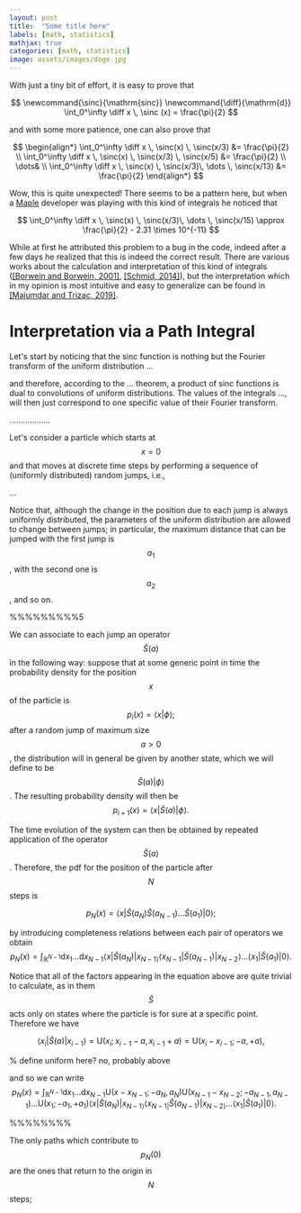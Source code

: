 ```yaml
---
layout: post
title:  "Some title here"
labels: [math, statistics]
mathjax: true
categories: [math, statistics]
image: assets/images/doge.jpg
---
```


With just a tiny bit of effort, it is easy to prove that

$$
\newcommand{\sinc}{\mathrm{sinc}}
\newcommand{\diff}{\mathrm{d}}
\int_0^\infty \diff x \, \sinc (x) = \frac{\pi}{2}
$$

and with some more patience, one can also prove that

$$
\begin{align*}
\int_0^\infty \diff x \,
\sinc(x) \, \sinc(x/3) &= \frac{\pi}{2} \\
\int_0^\infty \diff x \,
\sinc(x) \, \sinc(x/3) \, \sinc(x/5) &= \frac{\pi}{2} \\
\dots& \\
\int_0^\infty \diff x \,
\sinc(x) \, \sinc(x/3)\, \dots \, \sinc(x/13) &= \frac{\pi}{2}
\end{align*}
$$

Wow, this is quite unexpected! There seems to be a pattern here,
but when a [Maple](https://en.wikipedia.org/wiki/Maple_(software))
developer was playing with this kind of integrals he noticed
that

$$
\int_0^\infty \diff x \,
\sinc(x) \, \sinc(x/3)\, \dots \, \sinc(x/15)
\approx \frac{\pi}{2} - 2.31 \times 10^{-11} 
$$

While at first he attributed this problem to a bug in the code,
indeed after a few days he realized that this is indeed the
correct result. There are various works about the calculation and
interpretation of this kind of integrals
([[Borwein and Borwein, 2001]](https://link.springer.com/article/10.1023%2FA%3A1011497229317), [[Schmid, 2014]](https://www.ems-ph.org/journals/show_abstract.php?issn=0013-6018&vol=69&iss=1&rank=2)), but the
interpretation which in my opinion is most intuitive and easy to
generalize can be found in
[[Majumdar and Trizac, 2019]](https://journals.aps.org/prl/abstract/10.1103/PhysRevLett.123.020201).

# Interpretation via a Path Integral

Let's start by noticing that the
sinc function is nothing but the Fourier transform of the
uniform distribution
...

and therefore, according to the ... theorem, a product of sinc functions
is dual to convolutions of uniform distributions. The values of the
integrals ..., will then just correspond to one specific value
of their Fourier transform.

..................

Let's consider a particle which starts at $$x = 0$$ and that moves at
discrete time steps by performing a sequence of
(uniformly distributed) random jumps, i.e.,

...

Notice that, although the change in the position due to each jump is always
uniformly distributed, the parameters of the uniform distribution are allowed
to change between jumps; in particular, the maximum distance that can be jumped
with the first jump is $$a_1$$, with the second one is $$a_2$$, and so on.

%%%%%%%%%5

We can associate to each jump an operator $$\hat{S}(a)$$ in the following way:
suppose that at some generic point in time the probability density for the 
position $$x$$ of the particle is 
$$
p_i(x) = \langle x | \phi \rangle;
$$
after a random jump of maximum size $$a > 0$$, the distribution will in general be
given by another state, which we will define to be $$\hat{S}(a) | \phi \rangle$$. The 
resulting probability density will then be
$$
p_{i+1}(x) = \langle x |\hat{S}(a)| \phi \rangle.
$$

The time evolution of the system can then be obtained by repeated application
of the operator $$\hat{S}(a)$$. Therefore, the pdf for the position of 
the particle after $$N$$ steps is

$$
p_N(x) = \langle x | \hat{S}(a_N) \hat{S}(a_{N-1}) \dots \hat{S}(a_1) | 0 \rangle;
$$

by introducing completeness relations between each pair of operators we obtain
$$
p_N(x) = \int_{\mathbb{R}^{N-1}} \mathrm{d}x_1 \dots \mathrm{d}x_{N-1} 
\langle x | \hat{S}(a_N) | x_{N-1 \rangle}
\langle x_{N-1}| \hat{S}(a_{N-1}) | x_{N-2} \rangle
\dots
\langle x_1 | \hat{S}(a_1) | 0 \rangle.
$$

Notice that all of the factors appearing in the equation above are quite trivial 
to calculate, as in them $$\hat{S}$$ acts only on states where the particle is for
sure at a specific point. Therefore we have

$$
\langle x_i | \hat{S}(a) | x_{i-1} \rangle = \mathrm{U}(x_i; x_{i-1} - a, x_{i-1} + a)
= \mathrm{U}(x_i - x_{i-1}; - a, + a),
$$

% define uniform here? no, probably above

and so we can write
$$
p_N(x) = \int_{\mathbb{R}^{N-1}} \mathrm{d}x_1 \dots \mathrm{d}x_{N-1} 
\mathrm{U}(x - x_{N-1}; - a_N, a_N)
\mathrm{U}(x_{N-1} - x_{N-2}; - a_{N-1}, a_{N-1})
\dots 
\mathrm{U}(x_1; - a_1, + a_1)
\langle x | \hat{S}(a_N) | x_{N-1 \rangle}
\langle x_{N-1 |} \hat{S}(a_{N-1}) | x_{N-2 \rangle}
\dots
\langle x_1 | \hat{S}(a_1) | 0 \rangle.
$$


%%%%%%%%

The only paths which contribute to $$p_N(0)$$ are the ones that return to 
the origin in $$N$$ steps;
